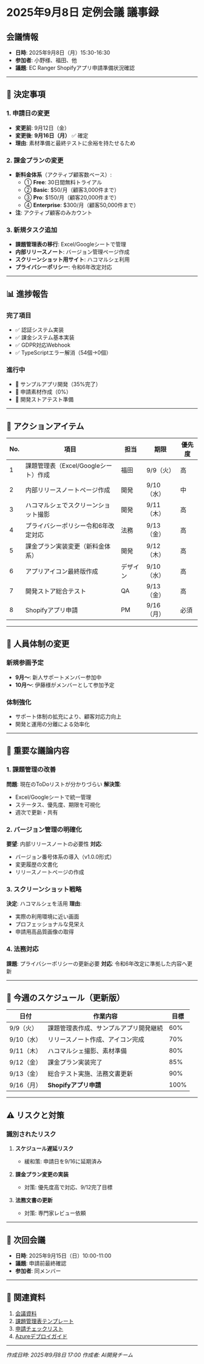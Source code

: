 # 2025年9月8日 定例会議 議事録

## 会議情報
- **日時**: 2025年9月8日（月）15:30-16:30
- **参加者**: 小野様、福田、他
- **議題**: EC Ranger Shopifyアプリ申請準備状況確認

---

## 📌 決定事項

### 1. 申請日の変更
- **変更前**: 9月12日（金）
- **変更後**: **9月16日（月）** ✅ 確定
- **理由**: 素材準備と最終テストに余裕を持たせるため

### 2. 課金プランの変更
- **新料金体系**（アクティブ顧客数ベース）:
  - ① **Free**: 30日間無料トライアル
  - ② **Basic**: $50/月（顧客3,000件まで）
  - ③ **Pro**: $150/月（顧客20,000件まで）
  - ④ **Enterprise**: $300/月（顧客50,000件まで）
- **注**: アクティブ顧客のみカウント

### 3. 新規タスク追加
- **課題管理表の移行**: Excel/Googleシートで管理
- **内部リリースノート**: バージョン管理ページ作成
- **スクリーンショット用サイト**: ハコマルシェ利用
- **プライバシーポリシー**: 令和6年改定対応

---

## 📊 進捗報告

### 完了項目
- ✅ 認証システム実装
- ✅ 課金システム基本実装
- ✅ GDPR対応Webhook
- ✅ TypeScriptエラー解消（54個→0個）

### 進行中
- 🔄 サンプルアプリ開発（35%完了）
- 🔄 申請素材作成（0%）
- 🔄 開発ストアテスト準備

---

## 🎯 アクションアイテム

| No. | 項目 | 担当 | 期限 | 優先度 |
|-----|------|------|------|--------|
| 1 | 課題管理表（Excel/Googleシート）作成 | 福田 | 9/9（火）| 高 |
| 2 | 内部リリースノートページ作成 | 開発 | 9/10（水）| 中 |
| 3 | ハコマルシェでスクリーンショット撮影 | 開発 | 9/11（木）| 高 |
| 4 | プライバシーポリシー令和6年改定対応 | 法務 | 9/13（金）| 高 |
| 5 | 課金プラン実装変更（新料金体系） | 開発 | 9/12（木）| 高 |
| 6 | アプリアイコン最終版作成 | デザイン | 9/10（水）| 高 |
| 7 | 開発ストア総合テスト | QA | 9/13（金）| 高 |
| 8 | Shopifyアプリ申請 | PM | 9/16（月）| 必須 |

---

## 👥 人員体制の変更

### 新規参画予定
- **9月〜**: 新人サポートメンバー参加中
- **10月〜**: 伊藤様がメンバーとして参加予定

### 体制強化
- サポート体制の拡充により、顧客対応力向上
- 開発と運用の分離による効率化

---

## 📝 重要な議論内容

### 1. 課題管理の改善
**問題**: 現在のToDoリストが分かりづらい
**解決策**: 
- Excel/Googleシートで統一管理
- ステータス、優先度、期限を可視化
- 週次で更新・共有

### 2. バージョン管理の明確化
**要望**: 内部リリースノートの必要性
**対応**:
- バージョン番号体系の導入（v1.0.0形式）
- 変更履歴の文書化
- リリースノートページの作成

### 3. スクリーンショット戦略
**決定**: ハコマルシェを活用
**理由**:
- 実際の利用環境に近い画面
- プロフェッショナルな見栄え
- 申請用高品質画像の取得

### 4. 法務対応
**課題**: プライバシーポリシーの更新必要
**対応**: 令和6年改定に準拠した内容へ更新

---

## 📅 今週のスケジュール（更新版）

| 日付 | 作業内容 | 目標 |
|------|---------|------|
| 9/9（火） | 課題管理表作成、サンプルアプリ開発継続 | 60% |
| 9/10（水） | リリースノート作成、アイコン完成 | 70% |
| 9/11（木） | ハコマルシェ撮影、素材準備 | 80% |
| 9/12（金） | 課金プラン実装完了 | 85% |
| 9/13（金） | 総合テスト実施、法務文書更新 | 90% |
| 9/16（月） | **Shopifyアプリ申請** | 100% |

---

## ⚠️ リスクと対策

### 識別されたリスク
1. **スケジュール遅延リスク**
   - 緩和策: 申請日を9/16に延期済み
   
2. **課金プラン変更の実装**
   - 対策: 優先度高で対応、9/12完了目標

3. **法務文書の更新**
   - 対策: 専門家レビュー依頼

---

## 📌 次回会議

- **日時**: 2025年9月15日（日）10:00-11:00
- **議題**: 申請前最終確認
- **参加者**: 同メンバー

---

## 📎 関連資料

1. [会議資料](./250908_定例.md)
2. [課題管理表テンプレート](../issue-tracking-template.md)
3. [申請チェックリスト](../../00-production-release/shopify-submission/app-registration-checklist.md)
4. [Azureデプロイガイド](../../00-production-release/azure-deployment-guide.md)

---

*作成日時: 2025年9月8日 17:00*
*作成者: AI開発チーム*